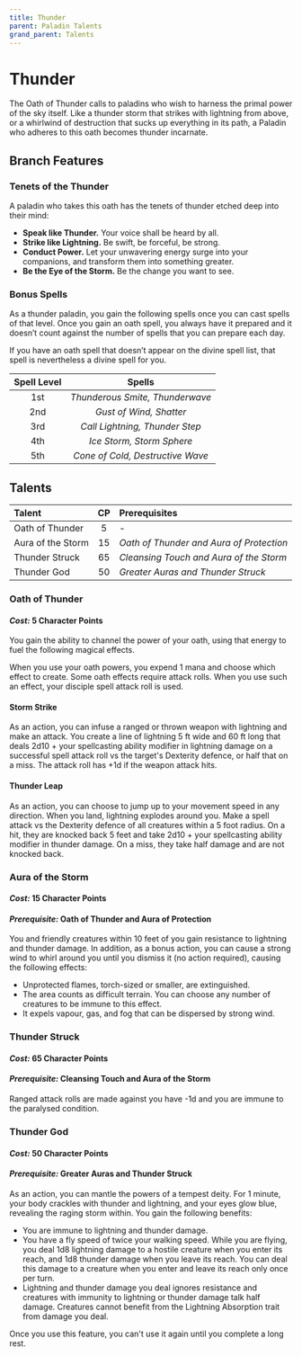 ```yaml
---
title: Thunder
parent: Paladin Talents
grand_parent: Talents
---
```


# Thunder
The Oath of Thunder calls to paladins who wish to harness the primal power of the sky itself. Like a thunder storm that strikes with lightning from above, or a whirlwind of destruction that sucks up everything in its path, a Paladin who adheres to this oath becomes thunder incarnate.

## Branch Features

### Tenets of the Thunder
A paladin who takes this oath has the tenets of thunder etched deep into their mind:
* **Speak like Thunder.** Your voice shall be heard by all.
* **Strike like Lightning.** Be swift, be forceful, be strong.
* **Conduct Power.** Let your unwavering energy surge into your companions, and transform them into something greater.
* **Be the Eye of the Storm.** Be the change you want to see.

### Bonus Spells
As a thunder paladin, you gain the following spells once you can cast spells of that level. Once you gain an oath spell, you always have it prepared and it doesn’t count against the number of spells that you can prepare each day.

If you have an oath spell that doesn’t appear on the divine spell list, that spell is nevertheless a divine spell for you.

| Spell Level | Spells |
|:-----------:|:------:|
| 1st | *Thunderous Smite, Thunderwave* |
| 2nd | *Gust of Wind, Shatter* |
| 3rd | *Call Lightning, Thunder Step* |
| 4th | *Ice Storm, Storm Sphere* |
| 5th | *Cone of Cold, Destructive Wave* |

## Talents

| Talent | CP | Prerequisites |
|:-------|:--:|:--------------|
| Oath of Thunder   | 5  | - |
| Aura of the Storm | 15 | *Oath of Thunder and Aura of Protection* |
| Thunder Struck    | 65 | *Cleansing Touch and Aura of the Storm* |
| Thunder God       | 50 | *Greater Auras and Thunder Struck* |

### Oath of Thunder
#### *Cost:* 5 Character Points
You gain the ability to channel the power of your oath, using that energy to fuel the following magical effects.

When you use your oath powers, you expend 1 mana and choose which effect to create. Some oath effects require attack rolls. When you use such an effect, your disciple spell attack roll is used.

#### Storm Strike
As an action, you can infuse a ranged or thrown weapon with lightning and make an attack. You create a line of lightning 5 ft wide and 60 ft long that deals 2d10 + your spellcasting ability modifier in lightning damage on a successful spell attack roll vs the target's Dexterity defence, or half that on a miss. The attack roll has +1d if the weapon attack hits.

#### Thunder Leap
As an action, you can choose to jump up to your movement speed in any direction. When you land, lightning explodes around you. Make a spell attack vs the Dexterity defence of all creatures within a 5 foot radius. On a hit, they are knocked back 5 feet and take 2d10 + your spellcasting ability modifier in thunder damage. On a miss, they take half damage and are not knocked back.

### Aura of the Storm
#### *Cost:* 15 Character Points
#### *Prerequisite:* Oath of Thunder and Aura of Protection
You and friendly creatures within 10 feet of you gain resistance to lightning and thunder damage. In addition, as a bonus action, you can cause a strong wind to whirl around you until you dismiss it (no action required), causing the following effects:
* Unprotected flames, torch-sized or smaller, are extinguished.
* The area counts as difficult terrain. You can choose any number of creatures to be immune to this effect.
* It expels vapour, gas, and fog that can be dispersed by strong wind.

### Thunder Struck
#### *Cost:* 65 Character Points
#### *Prerequisite:* Cleansing Touch and Aura of the Storm
Ranged attack rolls are made against you have -1d and you are immune to the paralysed condition.

### Thunder God
#### *Cost:* 50 Character Points
#### *Prerequisite:* Greater Auras and Thunder Struck
As an action, you can mantle the powers of a tempest deity. For 1 minute, your body crackles with thunder and lightning, and your eyes glow blue, revealing the raging storm within. You gain the following benefits:
* You are immune to lightning and thunder damage.
* You have a fly speed of twice your walking speed. While you are flying, you deal 1d8 lightning damage to a hostile creature when you enter its reach, and 1d8 thunder damage when you leave its reach. You can deal this damage to a creature when you enter and leave its reach only once per turn.
* Lightning and thunder damage you deal ignores resistance and creatures with immunity to lightning or thunder damage talk half damage. Creatures cannot benefit from the Lightning Absorption trait from damage you deal.

Once you use this feature, you can't use it again until you complete a long rest.
